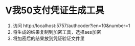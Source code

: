 # V我50支付凭证生成工具

1. 访问 http://localhost:5757/authcoder?len=10&number=1
2. 将生成的结果复制到加密工具，选择aes加密
3. 将加密后的结果放到凭证验证文件里
